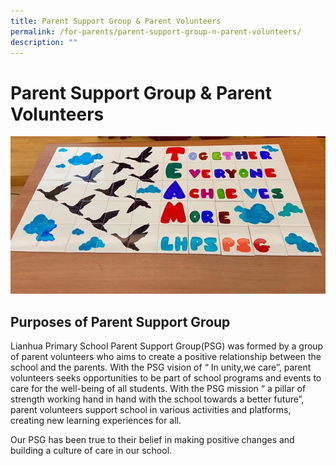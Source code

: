```yaml
---
title: Parent Support Group & Parent Volunteers
permalink: /for-parents/parent-support-group-n-parent-volunteers/
description: ""
---
```

# Parent Support Group & Parent Volunteers

![](/images/Parent%20Support%20Group/image5.jpg)

## Purposes of Parent Support Group

Lianhua Primary School Parent Support Group(PSG) was formed by a group of parent volunteers who aims to create a positive relationship between the school and the parents. With the PSG vision of “ In unity,we care”, parent volunteers seeks opportunities to be part of school programs and events to care for the well-being of all students. With the PSG mission “ a pillar of strength working hand in hand with the school towards a better future”, parent volunteers support school in various activities and platforms, creating new learning experiences for all.

Our PSG has been true to their belief in making positive changes and building a culture of care in our school.